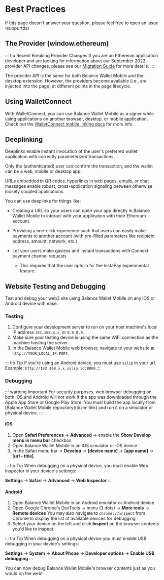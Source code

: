 # Best Practices

If this page doesn't answer your question, please feel free to open an issue (suppurtda)

## The Provider (window.ethereum)

::: tip Recent Breaking Provider Changes
If you are an Ethereum application developer and are looking for information about our September 2022 provider API changes,
please see our [Migration Guide](./provider-migration.html) for more details.
:::

The provider API is the same for both Balance Wallet Mobile and the desktop extension.
However, the providers become available (i.e., are injected into the page) at different points in the page lifecycle.



## Using WalletConnect

With WalletConnect, you can use Balance Wallet Mobile as a signer while using applications on another browser, desktop, or mobile application.
Check out the [WalletConnect mobile linking docs](https://docs.walletconnect.org/mobile-linking) for more info.

## Deeplinking



Deeplinks enable instant invocation of the user's preferred wallet application with correctly parameterized transactions.

Only the (authenticated) user can confirm the transaction, and the wallet can be a web, mobile or desktop app.

URLs embedded in QR codes, hyperlinks in web pages, emails, or chat messages enable robust, cross-application signaling between otherwise loosely coupled applications.

You can use deeplinks for things like:

- Creating a URL so your users can open your app directly in Balance Wallet Mobile to interact with your application with their Ethereum account.

- Providing a one-click experience such that users can easily make payments to another account (with pre-filled parameters like recipient address, amount, network, etc.)

- Let your users make gasless and instant transactions with Connext payment channel requests
  - This requires that the user opts in for the InstaPay experimental feature.

## Website Testing and Debugging

Test and debug your web3 site using Balance Wallet Mobile on any iOS or Android device with ease.

### Testing

1. Configure your development server to run on your host machine's local IP address `192.168.x.x`, or `0.0.0.0`.
2. Make sure your testing device is using the same WiFi connection as the machine hosting the server.
3. In the Balance Wallet Mobile web browser, navigate to your website at `http://YOUR_LOCAL_IP:PORT`.

::: tip Tip
If you're using an Android device, you must use `sslip` in your url. Example: `http://192.168.x.x.sslip.io:8000`
:::

### Debugging

::: warning Important
For security purposes, web browser debugging on both iOS and Android will not work if the app was downloaded through the Apple App Store or Google Play Store.
You must build the app locally from [Balance Wallet Mobile repository](bizim link) and run it on a simulator or physical device.
:::

#### iOS

1. Open **Safari Preferences** -> **Advanced** -> enable the **Show Develop menu in menu bar** checkbox
2. Open Balance Wallet Mobile in an iOS simulator or iOS device
3. In the Safari menu bar -> **Develop** -> **[device name]** -> **[app name]** -> **[url - title]**

::: tip Tip
When debugging on a physical device, you must enable Web Inspector in your device's settings:

**Settings** -> **Safari** -> **Advanced** -> **Web Inspector**
:::

#### Android

1. Open Balance Wallet Mobile in an Android emulator or Android device
2. Open Google Chrome's DevTools -> menu (3 dots) -> **More tools** -> **Remote devices**
   You may also navigate to `chrome://inspect` from Chrome to display the list of available devices for debugging
3. Select your device on the left and click **Inspect** on the browser contents you'd like to inspect.

::: tip Tip
When debugging on a physical device you must enable USB debugging in your device's settings:

**Settings** -> **System** -> **About Phone** -> **Developer options** -> **Enable USB debugging**
:::

You can now debug Balance Wallet Mobile's browser contents just as you would on the web!
